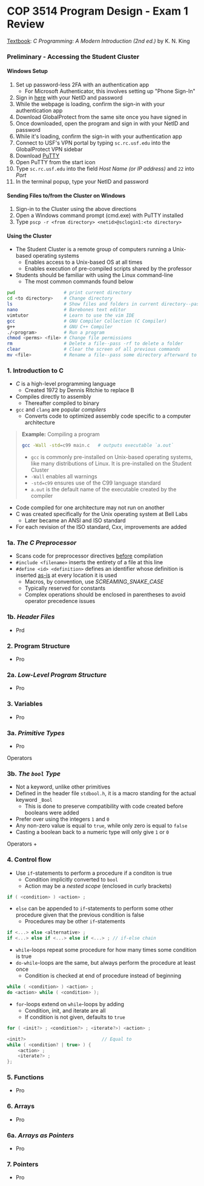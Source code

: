 # COP 3514 Program Design - Exam 1 Review

<ins>Textbook</ins>: *C Programming: A Modern Introduction (2nd ed.)* by K. N. King

### Preliminary - Accessing the Student Cluster

#### Windows Setup

1. Set up password-less 2FA with an authentication app
    - For Microsoft Authenticator, this involves setting up "Phone Sign-In"
2. Sign in [here](https://vpn.usf.edu/global-protect/login.esp) with your NetID and password
3. While the webpage is loading, confirm the sign-in with your authentication app
4. Download GlobalProtect from the same site once you have signed in
5. Once downloaded, open the program and sign in with your NetID and password
6. While it's loading, confirm the sign-in with your authentication app
7. Connect to USF's VPN portal by typing `sc.rc.usf.edu` into the GlobalProtect VPN sidebar 
8. Download [PuTTY](https://www.chiark.greenend.org.uk/~sgtatham/putty/latest.html)
9. Open PuTTY from the start icon
10. Type `sc.rc.usf.edu` into the field *Host Name (or IP address)* and `22` into *Port*
11. In the terminal popup, type your NetID and password

#### Sending Files to/from the Cluster on Windows

1. Sign-in to the Cluster using the above directions
2. Open a Windows command prompt (cmd.exe) with PuTTY installed
3. Type `pscp -r <from directory> <netid>@sclogin1:<to directory>`

#### Using the Cluster

- The Student Cluster is a remote group of computers running a Unix-based operating systems
    - Enables access to a Unix-based OS at all times
    - Enables execution of pre-compiled scripts shared by the professor
- Students should be familiar with using the Linux command-line
    - The most common commands found below

```bash
pwd                  # print current directory
cd <to directory>    # Change directory
ls                   # Show files and folders in current directory--pass -l to show file perms
nano                 # Barebones text editor
vimtutor             # Learn to use the vim IDE
gcc                  # GNU Compiler Collection (C Compiler)
g++                  # GNU C++ Compiler
./<program>          # Run a program
chmod <perms> <file> # Change file permissions
rm                   # Delete a file--pass -rf to delete a folder
clear                # Clear the screen of all previous commands
mv <file>            # Rename a file--pass some directory afterward to move it there
```

### 1. Introduction to C

- *C* is a high-level programming language
    - Created 1972 by Dennis Ritchie to replace B
- Compiles directly to assembly
    - Thereafter compiled to binary
- `gcc` and `clang` are popular *compilers*
    - Converts code to optimized assembly code specific to a computer architecture

>**Example:** Compiling a program
>```bash
>gcc -Wall -std=c99 main.c   # outputs executable `a.out`
>```
>- `gcc` is commonly pre-installed on Unix-based operating systems, like many distributions of Linux. It is pre-installed on the Student Cluster
>- `-Wall` enables all warnings
>- `-std=c99` ensures use of the C99 language standard
>- `a.out` is the default name of the executable created by the compiler

- Code compiled for one architecture may not run on another
- C was created specifically for the Unix operating system at Bell Labs
    - Later became an ANSI and ISO standard
- For each revision of the ISO standard, C*xx*, improvements are added

### 1a. *The C Preprocessor*

- Scans code for preprocessor directives <u>before</u> compilation
- `#include <filename>` inserts the entirety of a file at this line 
- `#define <id> <definition>` defines an identifier whose definition is inserted <u>as-is</u> at every location it is used
    - Macros, by convention, use *SCREAMING_SNAKE_CASE*
    - Typically reserved for constants
    - Complex operations should be enclosed in parentheses to avoid operator precedence issues

### 1b. *Header Files*

- Prd

### 2. Program Structure

- Pro

### 2a. *Low-Level Program Structure*

- Pro

### 3. Variables

- Pro

### 3a. *Primitive Types*

- Pro

Operators


### 3b. *The `bool` Type*

- Not a keyword, unlike other primitives
- Defined in the header file `stdbool.h`, it is a macro standing for the actual keyword `_Bool`
    - This is done to preserve compatibility with code created before booleans were added
- Prefer over using the integers `1` and `0`
- Any non-zero value is equal to `true`, while only zero is equal to `false`
- Casting a boolean back to a numeric type will only give `1` or `0`

Operators
+

### 4. Control flow

- Use `if`-statements to perform a procedure if a conditon is true
    - Condition implicitly converted to `bool`
    - Action may be a *nested scope* (enclosed in curly brackets)

```c
if ( <condition> ) <action> ;
```

- `else` can be appended to `if`-statements to perform some other procedure given that the previous condition is false
    - Procedures may be other `if`-statements
```c
if <...> else <alternative> ;
if <...> else if <...> else if <...> ; // if-else chain
```

- `while`-loops repeat some procedure for how many times some condition is true
- `do-while`-loops are the same, but always perform the procedure at least once
  - Condition is checked at end of procedure instead of beginning 

```c
while ( <condition> ) <action> ;
do <action> while ( <condition> );
```

- `for`-loops extend on `while`-loops by adding
    - Condition, init, and iterate are all
    - If condition is not given, defaults to `true`

```c
for ( <init?> ; <condition?> ; <iterate?>) <action> ;

<init?>                            // Equal to
while ( <condition? | true> ) {
    <action> ;
    <iterate?> ;
};
```

### 5. Functions

- Pro

### 6. Arrays

- Pro

### 6a. *Arrays as Pointers*

- Pro

### 7. Pointers

- Pro
